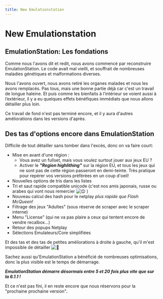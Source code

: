 ```yaml
---
title: New Emulationstation
---
```


# New Emulationstation

## EmulationStation: Les fondations <a id="emulationstation-les-fondations"></a>

Comme nous l'avons dit et redit, nous avons commencé par reconstruire EmulationStation. Le code avait mal vieilli, et souffrait de nombreuses maladies génétiques et malformations diverses.

Nous l'avons ouvert, nous avons retiré les organes malades et nous les avons remplacés. Pas tous, mais une bonne partie déjà car c'est un travail de longue haleine. Et puis comme les bienfaits à l’intérieur se voient aussi à l’extérieur, il y a eu quelques effets bénéfiques immédiats que nous allons détailler plus loin.

Ce travail de fond n'est pas terminé encore, et il y aura d'autres améliorations dans les versions d'après.

## Des tas d'options encore dans EmulationStation <a id="des-tas-doptions-encore-dans-emulationstation"></a>

Difficile de tout détailler sans tomber dans l'excès, donc on va faire court:

* Mise en avant d'une région :
  * Vous avez un fullset, mais vous voulez surtout jouer aux jeux EU ?
  * Activer le _**"Region highlithing"**_ sur la région EU, et tous les jeux qui ne sont pas de cette région passeront en demi-teinte. Très pratique pour repérer vos versions préférées en un coup d'oeil!
* Nouvelles options de tris dans les listes
* Tri et saut rapide compatible unicode \(c'est nos amis japonais, russe ou arabes qui vont nous remercier ![&#x1F609;](https://forum.recalbox.com/plugins/nodebb-plugin-emoji/emoji/android/1f609.png?v=d0kiqtsinn8) \)
* Nouveau calcul des hash pour le netplay _plus rapide que Flash McQueen!_
* Filtrage des jeux "Adultes" \(sous réserve de scraper avec le scraper interne\)
* Menu "License" \(qui ne va pas plaire a ceux qui tentent encore de vendre recalbox...\)
* Retour des popups Netplay
* Sélections Emulateurs/Core simplifiées

Et des tas et des tas de petites améliorations à droite à gauche, qu'il m'est impossible de détailler ![&#x1F642;](https://forum.recalbox.com/plugins/nodebb-plugin-emoji/emoji/android/1f642.png?v=d0kiqtsinn8)​

Sachez aussi qu'EmulationStation a bénéficié de nombreuses optimisations, donc la plus visible est le temps de démarrage.

_**EmulationStation démarre désormais entre 5 et 20 fois plus vite que sur la 6.1.1 !**_

Et ce n'est pas fini, il en reste encore que nous réservons pour la "prochaine prochaine version"_**.**_

